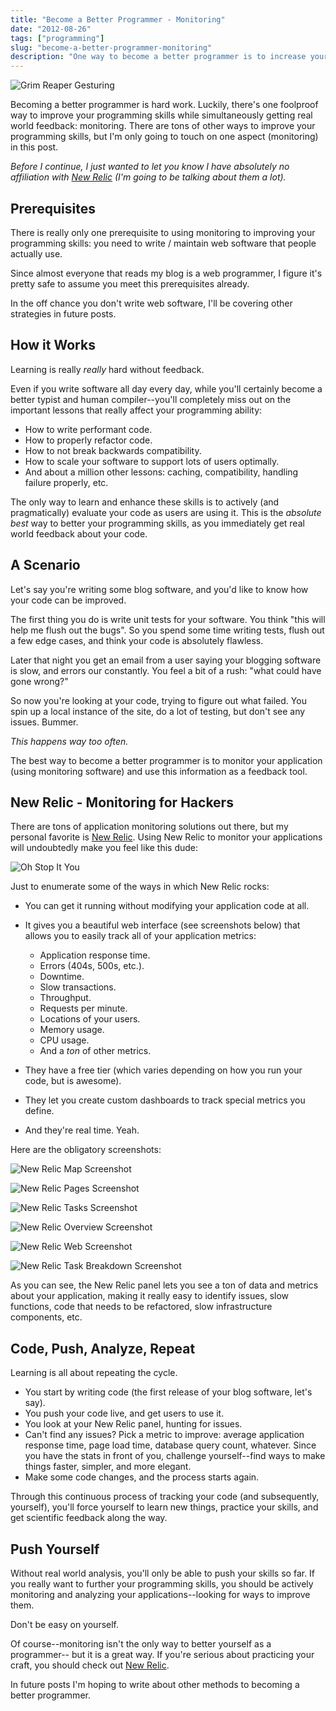```yaml
---
title: "Become a Better Programmer - Monitoring"
date: "2012-08-26"
tags: ["programming"]
slug: "become-a-better-programmer-monitoring"
description: "One way to become a better programmer is to increase your usage of application monitoring software.  You'd be surprised how much you'll learn!  My suggestion: use New Relic."
---
```



![Grim Reaper Gesturing][]


Becoming a better programmer is hard work.  Luckily, there's one foolproof way
to improve your programming skills while simultaneously getting real world
feedback: monitoring.  There are tons of other ways to improve your programming
skills, but I'm only going to touch on one aspect (monitoring) in this post.

*Before I continue, I just wanted to let you know I have absolutely no
affiliation with [New Relic][] (I'm going to be talking about them a lot).*


## Prerequisites

There is really only one prerequisite to using monitoring to improving your
programming skills: you need to write / maintain web software that people
actually use.

Since almost everyone that reads my blog is a web programmer, I figure it's
pretty safe to assume you meet this prerequisites already.

In the off chance you don't write web software, I'll be covering other
strategies in future posts.


## How it Works

Learning is really *really* hard without feedback.

Even if you write software all day every day, while you'll certainly become a
better typist and human compiler--you'll completely miss out on the important
lessons that really affect your programming ability:

-   How to write performant code.
-   How to properly refactor code.
-   How to not break backwards compatibility.
-   How to scale your software to support lots of users optimally.
-   And about a million other lessons: caching, compatibility, handling failure
    properly, etc.

The only way to learn and enhance these skills is to actively (and
pragmatically) evaluate your code as users are using it.  This is the *absolute
best* way to better your programming skills, as you immediately get real world
feedback about your code.


## A Scenario

Let's say you're writing some blog software, and you'd like to know how your
code can be improved.

The first thing you do is write unit tests for your software.  You think "this
will help me flush out the bugs".  So you spend some time writing tests, flush
out a few edge cases, and think your code is absolutely flawless.

Later that night you get an email from a user saying your blogging software is
slow, and errors our constantly.  You feel a bit of a rush: "what could have
gone wrong?"

So now you're looking at your code, trying to figure out what failed.  You spin
up a local instance of the site, do a lot of testing, but don't see any issues.
Bummer.

*This happens way too often.*

The best way to become a better programmer is to monitor your application
(using monitoring software) and use this information as a feedback tool.


## New Relic - Monitoring for Hackers

There are tons of application monitoring solutions out there, but my personal
favorite is [New Relic][New Relic].  Using New Relic to monitor your
applications will undoubtedly make you feel like this dude:

![Oh Stop It You][]

Just to enumerate some of the ways in which New Relic rocks:

-   You can get it running without modifying your application code at all.
-   It gives you a beautiful web interface (see screenshots below) that allows
    you to easily track all of your application metrics:
    -   Application response time.
    -   Errors (404s, 500s, etc.).
    -   Downtime.
    -   Slow transactions.
    -   Throughput.
    -   Requests per minute.
    -   Locations of your users.
    -   Memory usage.
    -   CPU usage.
    -   And a *ton* of other metrics. 

-   They have a free tier (which varies depending on how you run your code, but
    is awesome).
-   They let you create custom dashboards to track special metrics you define.
-   And they're real time.  Yeah.

Here are the obligatory screenshots:

![New Relic Map Screenshot][]

![New Relic Pages Screenshot][]

![New Relic Tasks Screenshot][]

![New Relic Overview Screenshot][]

![New Relic Web Screenshot][]

![New Relic Task Breakdown Screenshot][]

As you can see, the New Relic panel lets you see a ton of data and metrics about
your application, making it really easy to identify issues, slow functions, code
that needs to be refactored, slow infrastructure components, etc.


## Code, Push, Analyze, Repeat

Learning is all about repeating the cycle.

-   You start by writing code (the first release of your blog software, let's
    say).
-   You push your code live, and get users to use it.
-   You look at your New Relic panel, hunting for issues.
-   Can't find any issues? Pick a metric to improve: average application
    response time, page load time, database query count, whatever.  Since you
    have the stats in front of you, challenge yourself--find ways to make things
    faster, simpler, and more elegant.
-   Make some code changes, and the process starts again.

Through this continuous process of tracking your code (and subsequently,
yourself), you'll force yourself to learn new things, practice your skills, and
get scientific feedback along the way.


## Push Yourself

Without real world analysis, you'll only be able to push your skills so far.
If you really want to further your programming skills, you should be actively
monitoring and analyzing your applications--looking for ways to improve them.

Don't be easy on yourself.

Of course--monitoring isn't the only way to better yourself as a programmer--
but it is a great way.  If you're serious about practicing your craft, you
should check out [New Relic][New Relic].

In future posts I'm hoping to write about other methods to becoming a better
programmer.


  [Grim Reaper Gesturing]: {filename}/images/2012/grim-reaper-gesturing.png "Grim Reaper Gesturing"
  [New Relic]: http://newrelic.com/ "NewRelic - Shit just got real for programmers."
  [Oh Stop It You]: {filename}/images/2012/oh-stop-it-you.png "Oh Stop It You"
  [New Relic Map Screenshot]: {filename}/images/2012/newrelic-map-screenshot.png "New Relic Map Screenshot"
  [New Relic Pages Screenshot]: {filename}/images/2012/newrelic-pages-screenshot.png "New Relic Pages Screenshot"
  [New Relic Tasks Screenshot]: {filename}/images/2012/newrelic-tasks-screenshot.png "New Relic Tasks Screenshot"
  [New Relic Overview Screenshot]: {filename}/images/2012/newrelic-overview-screenshot.png "New Relic Overview Screenshot"
  [New Relic Web Screenshot]: {filename}/images/2012/newrelic-web-screenshot.png "New Relic Web Screenshot"
  [New Relic Task Breakdown Screenshot]: {filename}/images/2012/newrelic-task-breakdown-screenshot.png "New Relic Task Breakdown Screenshot"
